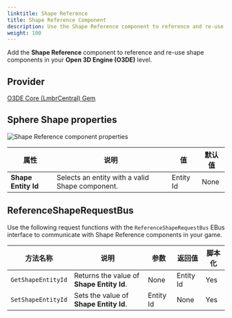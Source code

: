 ```yaml
---
linktitle: Shape Reference
title: Shape Reference Component
description: Use the Shape Reference component to reference and re-use shape components in your Open 3D Engine (O3DE) level.
weight: 100
---
```


Add the **Shape Reference** component to reference and re-use shape components in your **Open 3D Engine (O3DE)** level.

## Provider

[O3DE Core (LmbrCentral) Gem](/docs/user-guide/gems/reference/o3de-core)

## Sphere Shape properties

![Shape Reference component properties](/images/user-guide/components/reference/shape/shape-reference-component.png)

| 属性 | 说明 | 值 | 默认值 |
|-|-|-|-|
| **Shape Entity Id** | Selects an entity with a valid Shape component. | Entity Id | None |


## ReferenceShapeRequestBus

Use the following request functions with the `ReferenceShapeRequestBus` EBus interface to communicate with Shape Reference components in your game.

| 方法名称 | 说明 | 参数 | 返回值 | 脚本化 |
|-|-|-|-|-|
| `GetShapeEntityId` | Returns the value of **Shape Entity Id**. | None | Entity Id | Yes |
| `SetShapeEntityId` | Sets the value of **Shape Entity Id**. | Entity Id | None | Yes |
